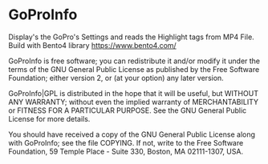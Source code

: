 # GoProInfo
Display's the GoPro's Settings and reads the Highlight tags from MP4 File.
Build with Bento4 library https://www.bento4.com/

GoProInfo is free software; you can redistribute it and/or modify
it under the terms of the GNU General Public License as published by
the Free Software Foundation; either version 2, or (at your option)
any later version.

GoProInfo|GPL is distributed in the hope that it will be useful,
but WITHOUT ANY WARRANTY; without even the implied warranty of
MERCHANTABILITY or FITNESS FOR A PARTICULAR PURPOSE.  See the
GNU General Public License for more details.

You should have received a copy of the GNU General Public License
along with GoProInfo; see the file COPYING.  If not, write to the
Free Software Foundation, 59 Temple Place - Suite 330, Boston, MA
02111-1307, USA.


